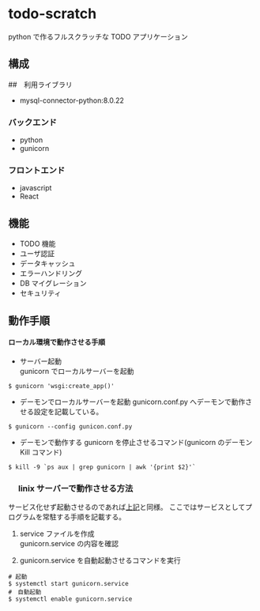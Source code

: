 # todo-scratch

python で作るフルスクラッチな TODO アプリケーション

## 構成

##　利用ライブラリ

- mysql-connector-python:8.0.22

### バックエンド

- python
- gunicorn

### フロントエンド

- javascript
- React

## 機能

- TODO 機能
- ユーザ認証
- データキャッシュ
- エラーハンドリング
- DB マイグレーション
- セキュリティ

## 動作手順

#### ローカル環境で動作させる手順

- サーバー起動  
  gunicorn でローカルサーバーを起動

```
$ gunicorn 'wsgi:create_app()'
```

- デーモンでローカルサーバーを起動
  gunicorn.conf.py へデーモンで動作させる設定を記載している。

```
$ gunicorn --config gunicon.conf.py
```

- デーモンで動作する gunicorn を停止させるコマンド(gunicorn のデーモン Kill コマンド)

```
$ kill -9 `ps aux | grep gunicorn | awk '{print $2}'`
```

### 　 linix サーバーで動作させる方法

サービス化せず起動させるのであれば[上記](#ローカル環境で動作させる手順)と同様。
ここではサービスとしてプログラムを常駐する手順を記載する。

1. service ファイルを作成  
   gunicorn.service の内容を確認

2. gunicorn.service を自動起動させるコマンドを実行

```
# 起動
$ systemctl start gunicorn.service
#　自動起動
$ systemctl enable gunicorn.service
```
